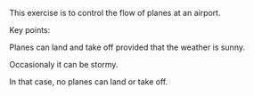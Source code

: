 This exercise is to control the flow of planes at an airport. 

Key points:

Planes can land and take off provided that the weather is sunny.

Occasionaly it can be stormy.

In that case, no planes can land or take off.
